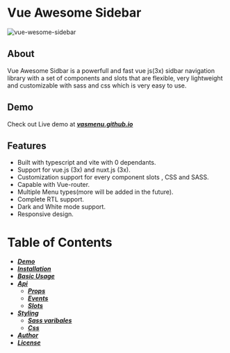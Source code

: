 # Vue Awesome Sidebar

<img src="https://github.com/amirkian007/vue-awesome-sidebar/blob/main/assets/demo.gif" alt="vue-wesome-sidebar">

## About
Vue Awesome Sidbar is a powerfull and fast vue js(3x) sidbar navigation library with a set of components and slots that are flexible, very lightweight and customizable with sass and css which is very easy to use.

## Demo
Check out Live demo at [**_vasmenu.github.io_**]()

## Features
- Built with typescript and vite with 0 dependants.
- Support for vue.js (3x) and nuxt.js (3x).
- Customization support for every component slots , CSS and SASS.
- Capable with Vue-router.
- Multiple Menu types(more will be added in the future).
- Complete RTL support.
- Dark and White mode support.
- Responsive design.

# Table of Contents

- [**_Demo_**](#demo)
- [**_Installation_**](#installation)
- [**_Basic Usage_**](#basic-usage)
- [**_Api_**](#Api)
  - [**_Props_**](#props)
  - [**_Events_**](#events)
  - [**_Slots_**](#slots)
- [**_Styling_**](#styling)
  - [**_Sass varibales_**](#sass-varibles)
  - [**_Css_**](#css)
- [**_Author_**](#author)
- [**_License_**](#license)


